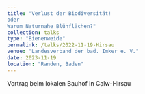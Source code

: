 ```yaml
---
title: "Verlust der Biodiversität!
oder
Warum Naturnahe Blühflächen?"
collection: talks
type: "Bienenweide"
permalink: /talks/2022-11-19-Hirsau
venue: "Landesverband der bad. Imker e. V."
date: 2023-11-19
location: "Randen, Baden"
---
```


Vortrag beim lokalen Bauhof in Calw-Hirsau